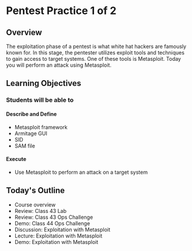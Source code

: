 # Pentest Practice 1 of 2 

## Overview

The exploitation phase of a pentest is what white hat hackers are famously known for. In this stage, the pentester utilizes exploit tools and techniques to gain access to target systems. One of these tools is Metasploit. Today you will perform an attack using Metasploit.

## Learning Objectives

### Students will be able to

#### Describe and Define

- Metasploit framework
- Armitage GUI
- SID
- SAM file

#### Execute

- Use Metasploit to perform an attack on a target system

## Today's Outline

- Course overview
- Review: Class 43 Lab
- Review: Class 43 Ops Challenge
- Demo: Class 44 Ops Challenge
- Discussion: Exploitation with Metasploit 
- Lecture: Exploitation with Metasploit 
- Demo: Exploitation with Metasploit 

